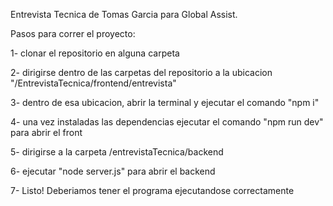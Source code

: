 Entrevista Tecnica de Tomas Garcia para Global Assist.


Pasos para correr el proyecto:

1- clonar el repositorio en alguna carpeta

2- dirigirse dentro de las carpetas del repositorio a la ubicacion "/EntrevistaTecnica/frontend/entrevista"

3- dentro de esa ubicacion, abrir la terminal y ejecutar el comando "npm i"

4- una vez instaladas las dependencias ejecutar el comando "npm run dev" para abrir el front

5- dirigirse a la carpeta /entrevistaTecnica/backend

6- ejecutar "node server.js" para abrir el backend

7- Listo! Deberiamos tener el programa ejecutandose correctamente
